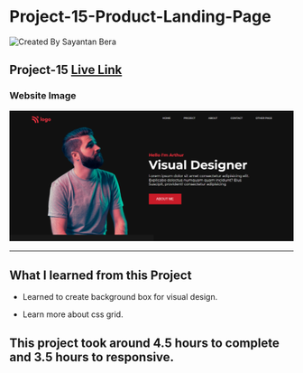 # Project-15-Product-Landing-Page

![Created By Sayantan Bera](https://img.shields.io/badge/Created%20By-Sayantan%20Bera-blue)

## **Project-15** [Live Link](https://ui-design-landing-page.netlify.app/)

### Website Image

![website img](./screenshots/project%2015.png)

---

## What I learned from this Project

- Learned to create background box for visual design.

- Learn more about css grid.

## This project took around 4.5 hours to complete and 3.5 hours to responsive.
